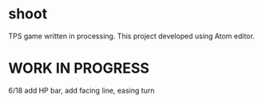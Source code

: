 # shoot
TPS game written in processing.
This project developed using Atom editor.

# WORK IN PROGRESS
6/18 add HP bar, add facing line, easing turn
